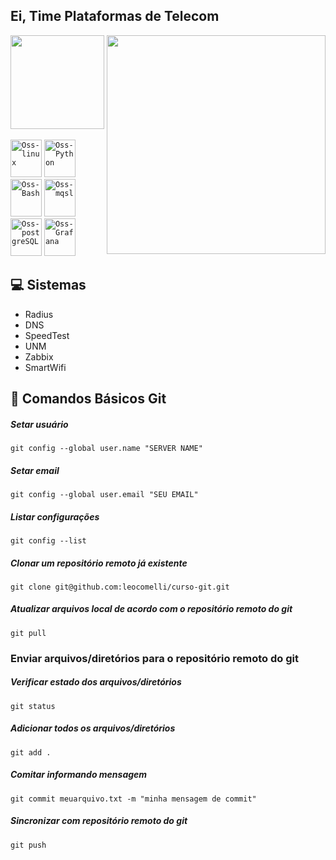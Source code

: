 ## Ei, Time Plataformas de Telecom

<div>
  <a href="https://github.com/VeroTeamOss">
    <img height="150em" src="https://github-readme-stats.vercel.app/api?username=VeroTeamOss&theme=dracula&include_all_commits=true&count_private=true"/>
    <img src="https://raw.githubusercontent.com/MicaelliMedeiros/micaellimedeiros/master/image/computer-illustration.png" min-width="350px" max-width="350px" width="350px" align="right">
  </a>
</div> 

<br/>
<code><img alt="Oss-linux" height="60" width="50" src="https://cdn.jsdelivr.net/gh/devicons/devicon/icons/linux/linux-original.svg" /></code>
<code><img alt="Oss-Python" height="60" width="50" src="https://cdn.jsdelivr.net/gh/devicons/devicon/icons/python/python-original.svg" /></code>
<code><img alt="Oss-Bash" height="60" width="50" src="https://cdn.jsdelivr.net/gh/devicons/devicon/icons/bash/bash-original.svg" /></code>
<code><img alt="Oss-mqsl" height="60" width="50" src="https://cdn.jsdelivr.net/gh/devicons/devicon/icons/mysql/mysql-original.svg" /></code>
<code><img alt="Oss-postgreSQL" height="60" width="50" src="https://cdn.jsdelivr.net/gh/devicons/devicon/icons/postgresql/postgresql-plain-wordmark.svg" /></code>
<code><img alt="Oss-Grafana" height="60" width="50" src="https://cdn.jsdelivr.net/gh/devicons/devicon/icons/grafana/grafana-original-wordmark.svg" /></code> 

##

## :computer: Sistemas
- Radius
- DNS
- SpeedTest
- UNM
- Zabbix
- SmartWifi

## :memo: Comandos Básicos Git
##### Setar usuário
	git config --global user.name "SERVER NAME"
##### Setar email
	git config --global user.email "SEU EMAIL"
##### Listar configurações
	git config --list	
##### Clonar um repositório remoto já existente
	git clone git@github.com:leocomelli/curso-git.git
##### Atualizar arquivos local de acordo com o repositório remoto do git
	git pull  
### Enviar arquivos/diretórios para o repositório remoto do git
##### Verificar estado dos arquivos/diretórios
	git status
##### Adicionar todos os arquivos/diretórios	
	git add .		
##### Comitar informando mensagem
	git commit meuarquivo.txt -m "minha mensagem de commit"
##### Sincronizar com repositório remoto do git
	git push 


